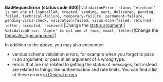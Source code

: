 **BadRequestError (status code 400)**|
`ValidationError: status ‘elephant’ is not one of [cancelled, created, sending, sent, delivered, pending, failed, technical-failure, temporary-failure, permanent-failure, pending-virus-check, validation-failed, virus-scan-failed, returned-letter, accepted, received]`|Change the [status argument](#status-optional).|
`ValidationError: ‘Apple’ is not one of [sms, email, letter]`|Change the [template_type argument](#template-type-optional).|

In addition to the above, you may also encounter:

* various schema validation errors, for example when you forget to pass in an argument, or pass in an argument of a wrong type.
* errors that are not related to getting the status of messages, but instead are related to things like authentication and rate limits. You can find a list of these errors [in General errors](#general-errors)
